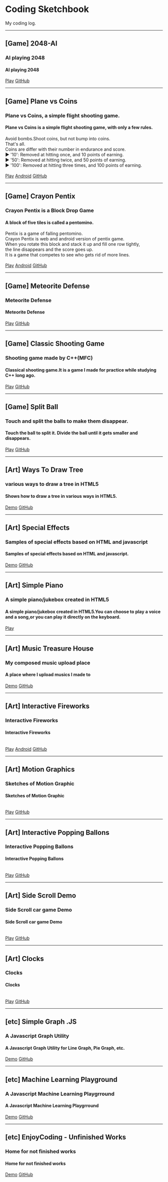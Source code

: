 # Coding Sketchbook
My coding log.

---
## [Game] 2048-AI
### AI playing 2048
#### AI playing 2048
[Play](https://truemaxdh.github.io/2048-AI/)
[GitHub](https://github.com/truemaxdh/2048-AI)
___
## [Game] Plane vs Coins
### Plane vs Coins, a simple flight shooting game.
#### Plane vs Coins is a simple flight shooting game, with only a few rules.<br>
 Avoid bombs.Shoot coins, but not bump into coins.<br>
 That's all.<br>
 Coins are differ with their number in endurance and score.<br>
 ▶ '10': Removed at hitting once, and 10 points of earning.<br>
 ▶ '50': Removed at hitting twice, and 50 points of earning.<br>
 ▶ '100': Removed at hitting three times, and 100 points of earning.<br><br>
[Play](https://truemaxdh.github.io/EnjoyCoding/game_shooting/)
[Android](https://play.google.com/store/apps/details?id=com.pgmaru.doodleflight)
[GitHub](https://github.com/truemaxdh/EnjoyCoding/tree/gh-pages/game_shooting)
___
## [Game] Crayon Pentix
### Crayon Pentix is a Block Drop Game
#### A block of five tiles is called a pentomino.<br>
Pentix is a game of falling pentomino.<br>
Crayon Pentix is web and android version of pentix game.<br>
When you rotate this block and stack it up and fill one row tightly,<br>
the line disappears and the score goes up.<br>
It is a game that competes to see who gets rid of more lines.<br><br>
[Play](https://truemaxdh.github.io/EnjoyCoding/game_pentix/)
[Android](https://play.google.com/store/apps/details?id=com.pgmaru.pentix)
[GitHub](https://github.com/truemaxdh/EnjoyCoding/tree/gh-pages/game_pentix)
___
## [Game] Meteorite Defense
### Meteorite Defense
#### Meteorite Defense
[Play](https://truemaxdh.github.io/EnjoyCoding/game_meteorite_defense/)
[GitHub](https://github.com/truemaxdh/EnjoyCoding/tree/gh-pages/game_meteorite_defense)
___
## [Game] Classic Shooting Game
### Shooting game made by C++(MFC)
#### Classical shooting game.It is a game I made for practice while studying C++ long ago.
[Play](https://github.com/truemaxdh/MFC_ShootingGame/blob/master/Release/ShootingGame.exe?raw=true)
[GitHub](https://github.com/truemaxdh/MFC_ShootingGame/)
___
## [Game] Split Ball
### Touch and split the balls to make them disappear.
#### Touch the ball to split it. Divide the ball until it gets smaller and disappears.
[Play](https://truemaxdh.github.io/EnjoyCoding/game_split_ball/)
[GitHub](https://github.com/truemaxdh/EnjoyCoding/tree/gh-pages/game_split_ball)
___
## [Art] Ways To Draw Tree
### various ways to draw a tree in HTML5
#### Shows how to draw a tree in various ways in HTML5.
[Demo](https://truemaxdh.github.io/WaysToDrawTree/)
[GitHub](https://github.com/truemaxdh/WaysToDrawTree)
___
## [Art] Special Effects
### Samples of special effects based on HTML and javascript
#### Samples of special effects based on HTML and javascript.
[Demo](https://truemaxdh.github.io/SpecialEffects/)
[GitHub](https://github.com/truemaxdh/SpecialEffects)
___
## [Art] Simple Piano
### A simple piano/jukebox created in HTML5
#### A simple piano/jukebox created in HTML5.You can choose to play a voice and a song,or you can play it directly on the keyboard.
[Play](https://truemaxdh.github.io/SimplePiano/)
___
## [Art] Music Treasure House
### My composed music upload place
#### A place where I upload musics I made to
[Demo](https://truemaxdh.github.io/MusicTreasureHouse/)
[GitHub](https://github.com/truemaxdh/MusicTreasureHouse)
___
## [Art] Interactive Fireworks
### Interactive Fireworks
#### Interactive Fireworks<br><br>
[Play](https://truemaxdh.github.io/EnjoyCoding/interactive_fireworks/)
[Android](https://play.google.com/store/apps/details?id=com.pgmaru.interactive.fireworks)
[GitHub](https://github.com/truemaxdh/EnjoyCoding/tree/gh-pages/interactive_fireworks)
___
## [Art] Motion Graphics
### Sketches of Motion Graphic
#### Sketches of Motion Graphic<br><br>
[Play](https://truemaxdh.github.io/MotionGraphics/)
[GitHub](https://github.com/truemaxdh/MotionGraphics)
___
## [Art] Interactive Popping Ballons
### Interactive Popping Ballons
#### Interactive Popping Ballons<br><br>
[Play](https://truemaxdh.github.io/EnjoyCoding/interactive_popping_balloons/)
[GitHub](https://github.com/truemaxdh/EnjoyCoding/tree/gh-pages/interactive_popping_balloons)
___
## [Art] Side Scroll Demo
### Side Scroll car game Demo
#### Side Scroll car game Demo<br><br>
[Play](https://truemaxdh.github.io/EnjoyCoding/demo_sidescroll_car/)
[GitHub](https://github.com/truemaxdh/EnjoyCoding/tree/gh-pages/demo_sidescroll_car)
___
## [Art] Clocks
### Clocks
#### Clocks<br><br>
[Play](https://truemaxdh.github.io/EnjoyCoding/interactive_clocks/)
[GitHub](https://github.com/truemaxdh/EnjoyCoding/tree/gh-pages/interactive_clocks)
___
## [etc] Simple Graph .JS
### A Javascript Graph Utility
#### A Javascript Graph Utility for Line Graph, Pie Graph, etc.
[Demo](https://truemaxdh.github.io/simpleGraph.js/)
[GitHub](https://github.com/truemaxdh/simpleGraph.js)
___
## [etc] Machine Learning Playground
### A Javascript Machine Learning Playgrround
#### A Javascript Machine Learning Playgrround
[Demo](https://truemaxdh.github.io/PlayML.js/)
[GitHub](https://github.com/truemaxdh/PlayML.js)
___
## [etc] EnjoyCoding - Unfinished Works
### Home for not finished works
#### Home for not finished works
[Demo](https://truemaxdh.github.io/EnjoyCoding/)
[GitHub](https://github.com/truemaxdh/EnjoyCoding)
